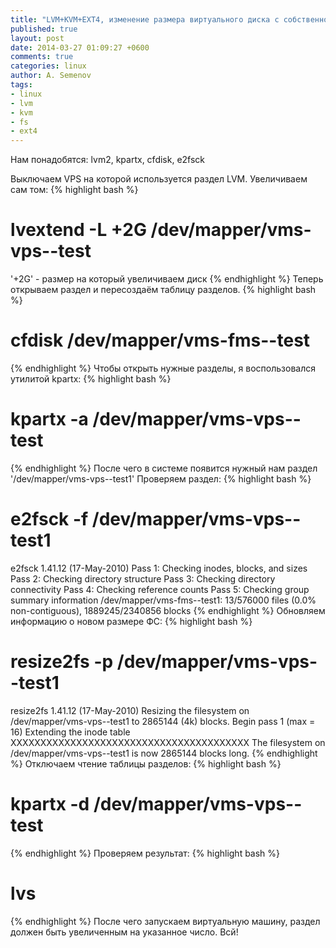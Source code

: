 ```yaml
---
title: "LVM+KVM+EXT4, изменение размера виртуального диска с собственной таблицей разделов"
published: true
layout: post
date: 2014-03-27 01:09:27 +0600
comments: true
categories: linux
author: A. Semenov
tags: 
- linux
- lvm
- kvm
- fs
- ext4
---
```

Нам понадобятся: lvm2, kpartx, cfdisk, e2fsck

<!--more-->

Выключаем VPS на которой используется раздел LVM.
Увеличиваем сам том:
{% highlight bash %}
# lvextend -L +2G /dev/mapper/vms-vps--test
'+2G' - размер на который увеличиваем диск
{% endhighlight %}
Теперь открываем раздел и пересоздаём таблицу разделов.
{% highlight bash %}
# cfdisk /dev/mapper/vms-fms--test                                                                                                                   
{% endhighlight %}
Чтобы открыть нужные разделы, я воспользовался утилитой kpartx:
{% highlight bash %}
# kpartx -a /dev/mapper/vms-vps--test
{% endhighlight %}
После чего в системе появится нужный нам раздел '/dev/mapper/vms-vps--test1'
Проверяем раздел:
{% highlight bash %}
# e2fsck -f /dev/mapper/vms-vps--test1                                                                                                               
e2fsck 1.41.12 (17-May-2010)
Pass 1: Checking inodes, blocks, and sizes
Pass 2: Checking directory structure
Pass 3: Checking directory connectivity
Pass 4: Checking reference counts
Pass 5: Checking group summary information
/dev/mapper/vms-fms--test1: 13/576000 files (0.0% non-contiguous), 1889245/2340856 blocks
{% endhighlight %}
Обновляем информацию о новом размере ФС:
{% highlight bash %}
# resize2fs -p /dev/mapper/vms-vps--test1                                                                                                            
resize2fs 1.41.12 (17-May-2010)
Resizing the filesystem on /dev/mapper/vms-vps--test1 to 2865144 (4k) blocks.
Begin pass 1 (max = 16)
Extending the inode table     XXXXXXXXXXXXXXXXXXXXXXXXXXXXXXXXXXXXXXXX
The filesystem on /dev/mapper/vms-vps--test1 is now 2865144 blocks long.
{% endhighlight %}
Отключаем чтение таблицы разделов:
{% highlight bash %}
# kpartx -d /dev/mapper/vms-vps--test
{% endhighlight %}
Проверяем результат:
{% highlight bash %}
# lvs
{% endhighlight %}
После чего запускаем виртуальную машину, раздел должен быть увеличенным на указанное число.
Всй!
